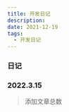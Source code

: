 ```yaml
---
title: 开发日记
description: 
date: 2021-12-19
tags:
  - 开发日记
---
```


### 日记

### 2022.3.15
> 添加文章总数
> 
